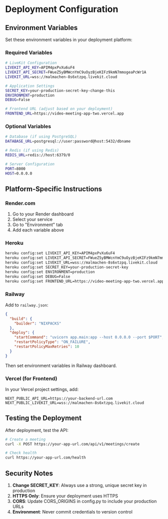 # Deployment Configuration

## Environment Variables

Set these environment variables in your deployment platform:

### Required Variables

```bash
# LiveKit Configuration
LIVEKIT_API_KEY=APIM4pxPvXu6uF4
LIVEKIT_API_SECRET=FWueZ5yBMWcnYmC9uOyzBjeKIFz9kmN7mmogeaPcWr1A
LIVEKIT_URL=wss://malmachen-8s6xtzpq.livekit.cloud

# Application Settings
SECRET_KEY=your-production-secret-key-change-this
ENVIRONMENT=production
DEBUG=False

# Frontend URL (adjust based on your deployment)
FRONTEND_URL=https://video-meeting-app-two.vercel.app
```

### Optional Variables

```bash
# Database (if using PostgreSQL)
DATABASE_URL=postgresql://user:password@host:5432/dbname

# Redis (if using Redis)
REDIS_URL=redis://host:6379/0

# Server Configuration
PORT=8000
HOST=0.0.0.0
```

## Platform-Specific Instructions

### Render.com

1. Go to your Render dashboard
2. Select your service
3. Go to "Environment" tab
4. Add each variable above

### Heroku

```bash
heroku config:set LIVEKIT_API_KEY=APIM4pxPvXu6uF4
heroku config:set LIVEKIT_API_SECRET=FWueZ5yBMWcnYmC9uOyzBjeKIFz9kmN7mmogeaPcWr1A
heroku config:set LIVEKIT_URL=wss://malmachen-8s6xtzpq.livekit.cloud
heroku config:set SECRET_KEY=your-production-secret-key
heroku config:set ENVIRONMENT=production
heroku config:set DEBUG=False
heroku config:set FRONTEND_URL=https://video-meeting-app-two.vercel.app
```

### Railway

Add to `railway.json`:
```json
{
  "build": {
    "builder": "NIXPACKS"
  },
  "deploy": {
    "startCommand": "uvicorn app.main:app --host 0.0.0.0 --port $PORT",
    "restartPolicyType": "ON_FAILURE",
    "restartPolicyMaxRetries": 10
  }
}
```

Then set environment variables in Railway dashboard.

### Vercel (for Frontend)

In your Vercel project settings, add:
```
NEXT_PUBLIC_API_URL=https://your-backend-url.com
NEXT_PUBLIC_LIVEKIT_URL=wss://malmachen-8s6xtzpq.livekit.cloud
```

## Testing the Deployment

After deployment, test the API:

```bash
# Create a meeting
curl -X POST https://your-app-url.com/api/v1/meetings/create

# Check health
curl https://your-app-url.com/health
```

## Security Notes

1. **Change SECRET_KEY**: Always use a strong, unique secret key in production
2. **HTTPS Only**: Ensure your deployment uses HTTPS
3. **CORS**: Update CORS_ORIGINS in config.py to include your production URLs
4. **Environment**: Never commit credentials to version control 